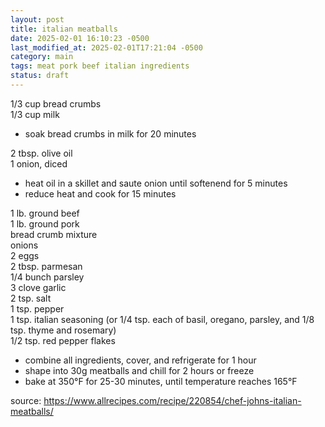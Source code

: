 ```yaml
---
layout: post
title: italian meatballs
date: 2025-02-01 16:10:23 -0500
last_modified_at: 2025-02-01T17:21:04 -0500
category: main
tags: meat pork beef italian ingredients
status: draft
---
```


1/3 cup bread crumbs  
1/3 cup milk  
* soak bread crumbs in milk for 20 minutes

2 tbsp. olive oil  
1 onion, diced  
* heat oil in a skillet and saute onion until softenend for 5 minutes
* reduce heat and cook for 15 minutes

1 lb. ground beef  
1 lb. ground pork  
bread crumb mixture  
onions  
2 eggs  
2 tbsp. parmesan  
1/4 bunch parsley  
3 clove garlic  
2 tsp. salt  
1 tsp. pepper  
1 tsp. italian seasoning (or 1/4 tsp. each of basil, oregano, parsley,
  and 1/8 tsp. thyme and rosemary)  
1/2 tsp. red pepper flakes  
* combine all ingredients, cover, and refrigerate for 1 hour
* shape into 30g meatballs and chill for 2 hours or freeze
* bake at 350°F for 25-30 minutes, until temperature reaches 165°F

source: <https://www.allrecipes.com/recipe/220854/chef-johns-italian-meatballs/>
